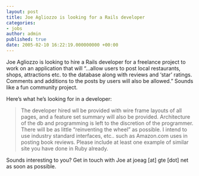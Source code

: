 ```yaml
---
layout: post
title: Joe Agliozzo is looking for a Rails developer
categories:
- jobs
author: admin
published: true
date: 2005-02-10 16:22:19.000000000 +00:00
---
```

<p>Joe Agliozzo  is looking to hire a Rails developer for a freelance project to work on an application that will &#8220;&#8230;allow users to post local restaurants, shops, attractions etc. to the database along with reviews and &#8216;star&#8217; ratings. Comments and additions to the posts by users will also be allowed.&#8221; Sounds like a fun community project.</p>
<p>Here&#8217;s what he&#8217;s looking for in a developer:</p>
<blockquote>The developer hired wll be provided with wire frame layouts of all pages, and a feature set summary will also be provided. Architecture of the db and programming is left to the discretion of the programmer. There will be as little &#8220;reinventing the wheel&#8221; as possible. I intend to use industry standard interfaces, etc.. such as Amazon.com uses in posting book reviews. Please include at least one example of similar site you have done in Ruby already.</blockquote>
<p>Sounds interesting to you? Get in touch with Joe at joeag [at] gte [dot] net as soon as possible.</p>